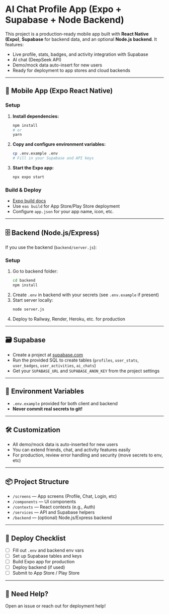 # AI Chat Profile App (Expo + Supabase + Node Backend)

This project is a production-ready mobile app built with **React Native (Expo)**, **Supabase** for backend data, and an optional **Node.js backend**. It features:
- Live profile, stats, badges, and activity integration with Supabase
- AI chat (DeepSeek API)
- Demo/mock data auto-insert for new users
- Ready for deployment to app stores and cloud backends

---

## 📱 Mobile App (Expo React Native)

### Setup
1. **Install dependencies:**
   ```sh
   npm install
   # or
   yarn
   ```
2. **Copy and configure environment variables:**
   ```sh
   cp .env.example .env
   # Fill in your Supabase and API keys
   ```
3. **Start the Expo app:**
   ```sh
   npx expo start
   ```

### Build & Deploy
- [Expo build docs](https://docs.expo.dev/classic/building-standalone-apps/)
- Use `eas build` for App Store/Play Store deployment
- Configure `app.json` for your app name, icon, etc.

---

## 🗄️ Backend (Node.js/Express)

If you use the backend (`backend/server.js`):

### Setup
1. Go to backend folder:
   ```sh
   cd backend
   npm install
   ```
2. Create `.env` in backend with your secrets (see `.env.example` if present)
3. Start server locally:
   ```sh
   node server.js
   ```
4. Deploy to Railway, Render, Heroku, etc. for production

---

## 🗃️ Supabase
- Create a project at [supabase.com](https://supabase.com/)
- Run the provided SQL to create tables (`profiles`, `user_stats`, `user_badges`, `user_activities`, `ai_chats`)
- Get your `SUPABASE_URL` and `SUPABASE_ANON_KEY` from the project settings

---

## 🔑 Environment Variables
- `.env.example` provided for both client and backend
- **Never commit real secrets to git!**

---

## 🛠️ Customization
- All demo/mock data is auto-inserted for new users
- You can extend friends, chat, and activity features easily
- For production, review error handling and security (move secrets to env, etc)

---

## 📦 Project Structure
- `/screens` — App screens (Profile, Chat, Login, etc)
- `/components` — UI components
- `/contexts` — React contexts (e.g., Auth)
- `/services` — API and Supabase helpers
- `/backend` — (optional) Node.js/Express backend

---

## 🚀 Deploy Checklist
- [ ] Fill out `.env` and backend env vars
- [ ] Set up Supabase tables and keys
- [ ] Build Expo app for production
- [ ] Deploy backend (if used)
- [ ] Submit to App Store / Play Store

---

## 🙋 Need Help?
Open an issue or reach out for deployment help!
